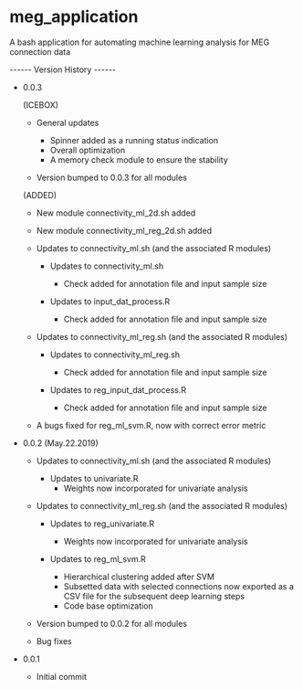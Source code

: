 # meg_application
A bash application for automating machine learning analysis for MEG connection data

------ Version History ------
 
- 0.0.3
  
  (ICEBOX)
  - General updates
    - Spinner added as a running status indication
    - Overall optimization
    - A memory check module to ensure the stability
  
  - Version bumped to 0.0.3 for all modules  
  
  (ADDED)
  - New module connectivity_ml_2d.sh added
  - New module connectivity_ml_reg_2d.sh added

  - Updates to connectivity_ml.sh (and the associated R modules)
    - Updates to connectivity_ml.sh
      - Check added for annotation file and input sample size

    - Updates to input_dat_process.R
      - Check added for annotation file and input sample size


  - Updates to connectivity_ml_reg.sh (and the associated R modules)
    - Updates to connectivity_ml_reg.sh
      - Check added for annotation file and input sample size

    - Updates to reg_input_dat_process.R
      - Check added for annotation file and input sample size

  - A bugs fixed for reg_ml_svm.R, now with correct error metric
 
 
- 0.0.2 (May.22.2019)
  - Updates to connectivity_ml.sh (and the associated R modules)
    - Updates to univariate.R
      - Weights now incorporated for univariate analysis

  - Updates to connectivity_ml_reg.sh (and the associated R modules)
    - Updates to reg_univariate.R
      - Weights now incorporated for univariate analysis

    - Updates to reg_ml_svm.R
      - Hierarchical clustering added after SVM
      - Subsetted data with selected connections now exported as a CSV file for the subsequent deep learning steps
      - Code base optimization
  
  - Version bumped to 0.0.2 for all modules
  
  - Bug fixes


- 0.0.1

    - Initial commit
